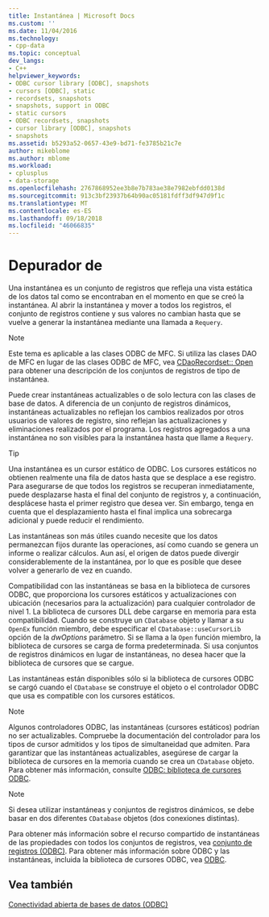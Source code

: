 ```yaml
---
title: Instantánea | Microsoft Docs
ms.custom: ''
ms.date: 11/04/2016
ms.technology:
- cpp-data
ms.topic: conceptual
dev_langs:
- C++
helpviewer_keywords:
- ODBC cursor library [ODBC], snapshots
- cursors [ODBC], static
- recordsets, snapshots
- snapshots, support in ODBC
- static cursors
- ODBC recordsets, snapshots
- cursor library [ODBC], snapshots
- snapshots
ms.assetid: b5293a52-0657-43e9-bd71-fe3785b21c7e
author: mikeblome
ms.author: mblome
ms.workload:
- cplusplus
- data-storage
ms.openlocfilehash: 2767868952ee3b8e7b783ae38e7982ebfdd0138d
ms.sourcegitcommit: 913c3bf23937b64b90ac05181fdff3df947d9f1c
ms.translationtype: MT
ms.contentlocale: es-ES
ms.lasthandoff: 09/18/2018
ms.locfileid: "46066835"
---
```

# <a name="snapshot"></a>Depurador de

Una instantánea es un conjunto de registros que refleja una vista estática de los datos tal como se encontraban en el momento en que se creó la instantánea. Al abrir la instantánea y mover a todos los registros, el conjunto de registros contiene y sus valores no cambian hasta que se vuelve a generar la instantánea mediante una llamada a `Requery`.  
  
> [!NOTE]
>  Este tema es aplicable a las clases ODBC de MFC. Si utiliza las clases DAO de MFC en lugar de las clases ODBC de MFC, vea [CDaoRecordset:: Open](../../mfc/reference/cdaorecordset-class.md#open) para obtener una descripción de los conjuntos de registros de tipo de instantánea.  
  
Puede crear instantáneas actualizables o de solo lectura con las clases de base de datos. A diferencia de un conjunto de registros dinámicos, instantáneas actualizables no reflejan los cambios realizados por otros usuarios de valores de registro, sino reflejan las actualizaciones y eliminaciones realizados por el programa. Los registros agregados a una instantánea no son visibles para la instantánea hasta que llame a `Requery`.  
  
> [!TIP]
>  Una instantánea es un cursor estático de ODBC. Los cursores estáticos no obtienen realmente una fila de datos hasta que se desplace a ese registro. Para asegurarse de que todos los registros se recuperan inmediatamente, puede desplazarse hasta el final del conjunto de registros y, a continuación, desplácese hasta el primer registro que desea ver. Sin embargo, tenga en cuenta que el desplazamiento hasta el final implica una sobrecarga adicional y puede reducir el rendimiento.  
  
Las instantáneas son más útiles cuando necesite que los datos permanezcan fijos durante las operaciones, así como cuando se genera un informe o realizar cálculos. Aun así, el origen de datos puede divergir considerablemente de la instantánea, por lo que es posible que desee volver a generarlo de vez en cuando.  
  
Compatibilidad con las instantáneas se basa en la biblioteca de cursores ODBC, que proporciona los cursores estáticos y actualizaciones con ubicación (necesarios para la actualización) para cualquier controlador de nivel 1. La biblioteca de cursores DLL debe cargarse en memoria para esta compatibilidad. Cuando se construye un `CDatabase` objeto y llamar a su `OpenEx` función miembro, debe especificar el `CDatabase::useCursorLib` opción de la *dwOptions* parámetro. Si se llama a la `Open` función miembro, la biblioteca de cursores se carga de forma predeterminada. Si usa conjuntos de registros dinámicos en lugar de instantáneas, no desea hacer que la biblioteca de cursores que se cargue.  
  
Las instantáneas están disponibles sólo si la biblioteca de cursores ODBC se cargó cuando el `CDatabase` se construye el objeto o el controlador ODBC que usa es compatible con los cursores estáticos.  
  
> [!NOTE]
>  Algunos controladores ODBC, las instantáneas (cursores estáticos) podrían no ser actualizables. Compruebe la documentación del controlador para los tipos de cursor admitidos y los tipos de simultaneidad que admiten. Para garantizar que las instantáneas actualizables, asegúrese de cargar la biblioteca de cursores en la memoria cuando se crea un `CDatabase` objeto. Para obtener más información, consulte [ODBC: biblioteca de cursores ODBC](../../data/odbc/odbc-the-odbc-cursor-library.md).  
  
> [!NOTE]
>  Si desea utilizar instantáneas y conjuntos de registros dinámicos, se debe basar en dos diferentes `CDatabase` objetos (dos conexiones distintas).  
  
Para obtener más información sobre el recurso compartido de instantáneas de las propiedades con todos los conjuntos de registros, vea [conjunto de registros (ODBC)](../../data/odbc/recordset-odbc.md). Para obtener más información sobre ODBC y las instantáneas, incluida la biblioteca de cursores ODBC, vea [ODBC](../../data/odbc/odbc-basics.md).  
  
## <a name="see-also"></a>Vea también  

[Conectividad abierta de bases de datos (ODBC)](../../data/odbc/open-database-connectivity-odbc.md)